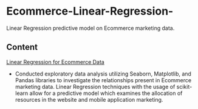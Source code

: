 # Ecommerce-Linear-Regression-
 Linear Regression predictive model on Ecommerce marketing data.
 
## Content

[Linear Regression for Ecommerce Data](https://github.com/brock-r/Ecommerce-Linear-Regression-/blob/main/LinearRegression.ipynb)
- Conducted exploratory data analysis utilizing Seaborn, Matplotlib, and Pandas libraries to investigate the relationships present in Ecommerce marketing data. Linear Regression techniques with the usage of scikit-learn allow for a predictive model which examines the allocation of resources in the website and mobile application marketing.
